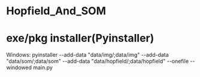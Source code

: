 # Hopfield_And_SOM

# exe/pkg installer(Pyinstaller)
Windows: pyinstaller --add-data "data/img/;data/img" --add-data "data/som/;data/som" --add-data "data/hopfield/;data/hopfield" --onefile --windowed main.py
